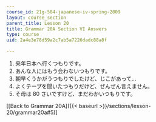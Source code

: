 ```yaml
---
course_id: 21g-504-japanese-iv-spring-2009
layout: course_section
parent_title: Lesson 20
title: Grammar 20A Section VI Answers
type: course
uid: 2a4e3e78d59a2c7ab5a7226dadc88a8f

---
```


1.  来年日本へ行くつもりです。
2.  あんな人にはもう会わないつもりです。
3.  朝早くうかがうつもりでしたけど、じこがあって…
4.  よくテープを聞いたつもりだけど、ぜんぜん言えません。
5.  そ母は 80 さいですけど、まだわかいつもりです。

\[[Back to Grammar 20A]({{< baseurl >}}/sections/lesson-20/grammar20a#5)\]